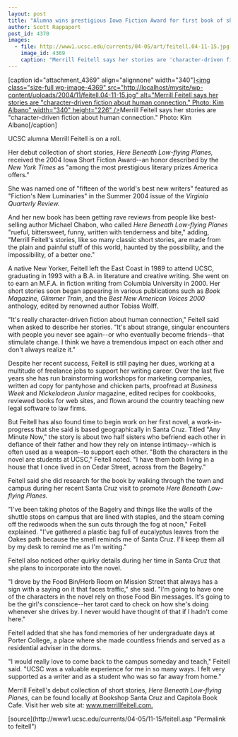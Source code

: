 ```yaml
---
layout: post
title: "Alumna wins prestigious Iowa Fiction Award for first book of short stories"
author: Scott Rappaport
post_id: 4370
images:
  - file: http://www1.ucsc.edu/currents/04-05/art/feitell.04-11-15.jpg
    image_id: 4369
    caption: "Merrill Feitell says her stories are 'character-driven fiction about human connection.' Photo: Kim Albano"
---
```


[caption id="attachment_4369" align="alignnone" width="340"]<a href="http://localhost/mysite/wp-content/uploads/2004/11/feitell.04-11-15.jpg"><img class="size-full wp-image-4369" src="http://localhost/mysite/wp-content/uploads/2004/11/feitell.04-11-15.jpg" alt="Merrill Feitell says her stories are "character-driven fiction about human connection." Photo: Kim Albano" width="340" height="226" /></a>Merrill Feitell says her stories are "character-driven fiction about human connection." Photo: Kim Albano[/caption]
<a name="content" id="content"></a>
<p>
  UCSC alumna Merrill Feitell is on a roll.
</p>
<p>
  Her debut collection of short stories, <i>Here Beneath Low-flying Planes,</i> received the 2004 Iowa Short Fiction Award--an honor described by the <i>New York Times</i> as "among the most prestigious literary prizes America offers."
</p>
<p>
  She was named one of "fifteen of the world's best new writers" featured as "Fiction's New Luminaries" in the Summer 2004 issue of the <i>Virginia Quarterly Review.</i>
</p>
<p>
  And her new book has been getting rave reviews from people like best-selling author Michael Chabon, who called <i>Here Beneath Low-flying Planes</i> "rueful, bittersweet, funny, written with tenderness and bite," adding, "Merrill Feitell's stories, like so many classic short stories, are made from the plain and painful stuff of this world, haunted by the possibility, and the impossibility, of a better one."
</p>
<p>
  A native New Yorker, Feitell left the East Coast in 1989 to attend UCSC, graduating in 1993 with a B.A. in literature and creative writing. She went on to earn an M.F.A. in fiction writing from Columbia University in 2000. Her short stories soon began appearing in various publications such as <i>Book Magazine, Glimmer Train,</i> and the <i>Best New American Voices 2000</i> anthology, edited by renowned author Tobias Wolff.
</p>
<p>
  "It's really character-driven fiction about human connection," Feitell said when asked to describe her stories. "It's about strange, singular encounters with people you never see again--or who eventually become friends--that stimulate change. I think we have a tremendous impact on each other and don't always realize it."
</p>
<p>
  Despite her recent success, Feitell is still paying her dues, working at a multitude of freelance jobs to support her writing career. Over the last five years she has run brainstorming workshops for marketing companies, written ad copy for pantyhose and chicken parts, proofread at <i>Business Week</i> and <i>Nickelodeon Junior</i> magazine, edited recipes for cookbooks, reviewed books for web sites, and flown around the country teaching new legal software to law firms.
</p>
<p>
  But Feitell has also found time to begin work on her first novel, a work-in-progress that she said is based geographically in Santa Cruz. Titled "Any Minute Now," the story is about two half sisters who befriend each other in defiance of their father and how they rely on intense intimacy--which is often used as a weapon--to support each other. "Both the characters in the novel are students at UCSC," Feitell noted. "I have them both living in a house that I once lived in on Cedar Street, across from the Bagelry."
</p>
<p>
  Feitell said she did research for the book by walking through the town and campus during her recent Santa Cruz visit to promote <i>Here Beneath Low-flying Planes.</i>
</p>
<p>
  "I've been taking photos of the Bagelry and things like the walls of the shuttle stops on campus that are lined with staples, and the steam coming off the redwoods when the sun cuts through the fog at noon," Feitell explained. "I've gathered a plastic bag full of eucalyptus leaves from the Oakes path because the smell reminds me of Santa Cruz. I'll keep them all by my desk to remind me as I'm writing."
</p>
<p>
  Feitell also noticed other quirky details during her time in Santa Cruz that she plans to incorporate into the novel.
</p>
<p>
  "I drove by the Food Bin/Herb Room on Mission Street that always has a sign with a saying on it that faces traffic," she said. "I'm going to have one of the characters in the novel rely on those Food Bin messages. It's going to be the girl's conscience--her tarot card to check on how she's doing whenever she drives by. I never would have thought of that if I hadn't come here."
</p>
<p>
  Feitell added that she has fond memories of her undergraduate days at Porter College, a place where she made countless friends and served as a residential adviser in the dorms.
</p>
<p>
  "I would really love to come back to the campus someday and teach," Feitell said. "UCSC was a valuable experience for me in so many ways. I felt very supported as a writer and as a student who was so far away from home."
</p>
<p>
  Merrill Feitell's debut collection of short stories, <i>Here Beneath Low-flying Planes,</i> can be found locally at Bookshop Santa Cruz and Capitola Book Cafe. Visit her web site at: <a href="http://www.merrillfeitell.com">www.merrillfeitell.com.</a><br>
</p>
<form>

</form>
<p>
  <a href="http://currents.ucsc.edu/"></a>
</p>
<p>

</p>
[source](http://www1.ucsc.edu/currents/04-05/11-15/feitell.asp "Permalink to feitell")
